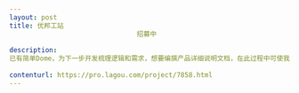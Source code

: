 ```yaml
---                
layout: post       
title: 优邦工站
                                招募中
           
description: 
已有简单Dome，为下一步开发梳理逻辑和需求，想要编撰产品详细说明文档，在此过程中可使我们梳理思路，完成产品方向和思路的改进。
     
contenturl: https://pro.lagou.com/project/7858.html      
---                 
```

